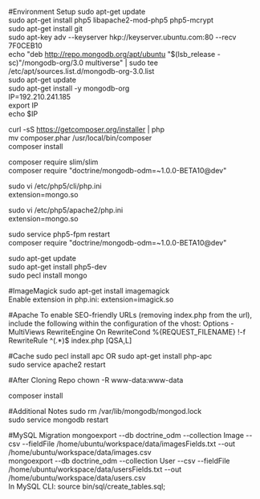 #Environment Setup
sudo apt-get update  
sudo apt-get install php5 libapache2-mod-php5 php5-mcrypt  
sudo apt-get install git  
sudo apt-key adv --keyserver hkp://keyserver.ubuntu.com:80 --recv 7F0CEB10  
echo "deb http://repo.mongodb.org/apt/ubuntu "$(lsb_release -sc)"/mongodb-org/3.0 multiverse" | sudo tee /etc/apt/sources.list.d/mongodb-org-3.0.list   
sudo apt-get update  
sudo apt-get install -y mongodb-org  
IP=192.210.241.185  
export IP  
echo $IP  

curl -sS https://getcomposer.org/installer | php  
mv composer.phar /usr/local/bin/composer  
composer install  

composer require slim/slim  
composer require "doctrine/mongodb-odm=~1.0.0-BETA10@dev"  

sudo vi /etc/php5/cli/php.ini  
    extension=mongo.so  

sudo vi /etc/php5/apache2/php.ini  
    extension=mongo.so  

sudo service php5-fpm restart  
composer require "doctrine/mongodb-odm=~1.0.0-BETA10@dev"  


sudo apt-get update  
sudo apt-get install php5-dev  
sudo pecl install mongo  

#ImageMagick
sudo apt-get install imagemagick   
Enable extension in php.ini: extension=imagick.so

#Apache
To enable SEO-friendly URLs (removing index.php from the url), include the following within the <Directory> configuration of the vhost:
    <IfModule mod_rewrite.c>
        Options -MultiViews
        RewriteEngine On
        RewriteCond %{REQUEST_FILENAME} !-f
        RewriteRule ^(.*)$ index.php [QSA,L]
    </IfModule>

#Cache
sudo pecl install apc OR sudo apt-get install php-apc  
sudo service apache2 restart  

#After Cloning Repo
chown -R www-data:www-data  

composer install 

#Additional Notes
sudo rm /var/lib/mongodb/mongod.lock    
sudo service mongodb restart    
 
#MySQL Migration
mongoexport --db doctrine_odm --collection Image --csv --fieldFile /home/ubuntu/workspace/data/imagesFields.txt --out /home/ubuntu/workspace/data/images.csv   
mongoexport --db doctrine_odm --collection User --csv --fieldFile /home/ubuntu/workspace/data/usersFields.txt --out /home/ubuntu/workspace/data/users.csv   
In MySQL CLI: source bin/sql/create_tables.sql;   